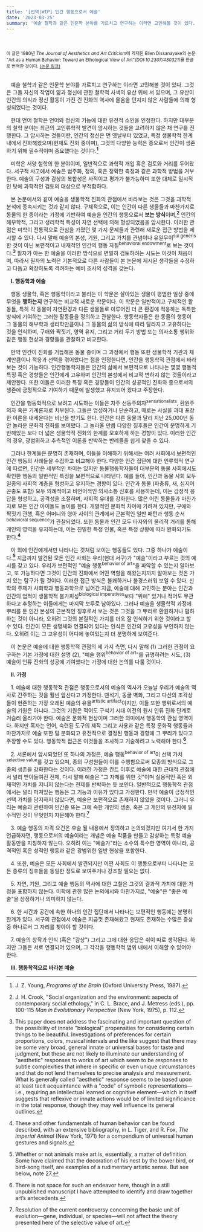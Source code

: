 ```yaml
---
title: '[번역|WIP] 인간 행동으로서 예술'
date: '2023-03-25'
summary: '예술 철학과 같은 인문학 분야를 가르치고 연구하는 이라면 고민해볼 것이 있다. 그것은 그들 자신의 작업이 앎과 정신에 관한 철학적 사색의 유산 위에 서 있으며...'
---
```

<br>
<br>

<div style="text-align: left">

<div><small>이 글은 1980년 <i>The Journal of Aesthetics and Art Criticism</i>에 게재된 Ellen Dissanayake의 논문 "Art as a Human Behavior: Toward an Ethological View of Art"<i>(DOI:10.2307/430321)</i>를 한글로 번역한 것이다. <a href="https://doi.org/10.2307/430321">(논문 링크)</a></small></div> 


<br>



&nbsp;&nbsp;&nbsp;예술 철학과 같은 인문학 분야를 가르치고 연구하는 이라면 고민해볼 것이 있다. 그것은 그들 자신의 작업이 앎과 정신에 관한 철학적 사색의 유산 위에 서 있으며, 그 유산이 인간의 의식과 정신 활동이 가진 긴 진화의 역사에 물음을 던지지 않은 사람들에 의해 형성되었다는 것이다.

&nbsp;&nbsp;&nbsp;현대 언어 철학은 언어와 정신의 기능에 대한 유전적 소인을 인정한다. 하지만 대부분의 철학 분야는 최근의 고인류학적 발견이 암시하는 것들을 고려하지 않은 채 연구를 진행한다. 그 암시하는 것들이란, 인간의 정신은 먼 옛날부터 있었고, 특정 생물학적 한계 내에서 진화해왔으며(현재도 진화 중이며), 그것의 다양한 능력은 종으로서 인간이 생존하기 위해 필수적이며 중요했다는 것이다.**[^1]**

&nbsp;&nbsp;&nbsp;미학은 서양 철학의 한 분야이며, 일반적으로 과학적 개입 혹은 검토와 거리를 두어왔다. 서구적 사고에서 예술은 범주화, 정의, 혹은 정확한 측정과 같은 과학적 방법을 거부한다. 예술의 구성과 감상의 복합성은 사적이고 평가가 불가능하며 또한 대체로 일시적인 탓에 과학적인 검토의 대상으로 부적합하다. 

&nbsp;&nbsp;&nbsp;본 논문에서와 같이 예술을 생물학적 진화의 관점에서 바라보는 것은 그것을 과학적 분석에 종속시키는 것과 같지 않다. 구체적으로, 이는 인간이 다른 생물들과 마찬가지로 동물의 한 종이라는 가정에 기반하여 예술을 인간의 행동으로서 **보는 방식**이며,**[^2]** 인간의 해부학적, 그리고 생리학적 특성이 자연 선택에 의해 형성되었음을 암시한다. 이러한 관점은 미학이 전통적으로 관심을 가졌던 몇 가지 문제들과 관련해 새로운 접근 방법을 제시할 수 있다. 다시 말해 예술의 본성, 기원, 그리고 가치를 관념이나 유일무이<sup>sui generis</sup>한 것이 아닌 보편적이고 내재적인 인간의 행동 자질<sup>behavioral endowment</sup>로  보는 것이다.**[^3]** 필자가 아는 한 예술을 이러한 방식으로 면밀히 검토하려는 시도는 이것이 처음이며, 따라서 필자의 노력은 기본적으로 다른 사람들이 본 논문에 제시된 생각들을 수정하고 다듬고 확장하도록 격려하는 예비 조사의 성격을 갖는다.

&nbsp;&nbsp;&nbsp;**I. 행동학과 예술**

&nbsp;&nbsp;&nbsp;행동 생물학, 혹은 행동학이라고 불리는 이 학문은 살아있는 생물이 평범한 일상 중에 무엇을 **행하는지** 연구하는 비교적 새로운 학문이다. 이 학문은 일반적이고 구체적인 활동들, 특히 각 동물이 자연환경과 다른 생물들로 이루어진 더 큰 환경에 적응하는 독특한 방식에 기여하는 그러한 활동들을 정의하고 관찰한다. 행동학자들은 한 동물의 행동이 그 동물의 해부학과 생리학만큼이나 그 동물의 삶의 방식에 따라 달라지고 고유하다는 것을 인식하며, 구애와 짝짓기, 영역 유지, 그리고 거리 두기 방법 또는 의사소통 행위와 같은 행동 현상과 경향들을 관찰하고 비교한다.

&nbsp;&nbsp;&nbsp;만약 인간이 진화를 거듭해온 동물 종이며 그 과정에서 행동 또한 생물학적 기관과 체계만큼이나 적응과 선택을 겪어왔다는 점을 인정한다면, 인간을 행동학적 관점에서 바라보는 것이 가능하다. 인간행동학자들은 인간의 삶에서 보편적으로 나타나는 몇몇 행동적 특징 혹은 경향들은 인간에게 고유하며 인간의 본성에서 비교적 변하지 않는 것들이라고 제안한다. 또한 이들은 이러한 특징 혹은 경향들이 인간의 성공적인 진화와 종으로서의 생존에 긍정적으로 기여하기 때문에 발생했고 유지되어 왔다고 주장한다.

&nbsp;&nbsp;&nbsp;인간을 행동학적으로 보려고 시도하는 이들은 자주 선동주의자<sup>sensationalists</sup>, 환원주의자 혹은 기계론자로 치부된다. 그들은 엉성하거나 단순하고, 때로는 사실을 과대 포장한 이론을 내세운다는 비난을  받기도 한다. 인간은 다른 동물과 달리 지난 25,000년 동안 놀라운 문화적 진화를 보여왔다. 그 놀라울 만큼 다양한 징후들은 인간이 분명하게 기반해있는 보다 더 넓은 생물학적 진화의 한계를 모호하게 하는 경향이 있다. 이러한 인간의 경우, 광범위하고 추측적인 이론을 반박하는 반례들을 쉽게 찾을 수 있다.

&nbsp;&nbsp;&nbsp;그러나 한계들은 분명히 존재하며, 이들을 이해하기 위해서는 여러 사회에서 보편적인 인간 행동의 사례들을 수집하고 비교해야 한다. 다양한 인간 집단에 대한 인류학적 연구에 따르면, 인간은 세부적인 차이는 있지만 동물행동학자들이 대부분의 동물 사회에서도 확인한 행동의 일반적인 특징을 보편적으로 나타낸다. 예를 들어, 인간과 동물 사회 모두 일종의 사회적 계층을 형성하고 유지하는 경향이 있다. 인간과 동물 (파충류, 새, 심지어 곤충도 포함) 모두 의례적이고 비언어적인 의사소통 신호를 사용하는데, 이는 감정적 응답을 형성하고, 공격성을 조절하며, 사회적 유대를 강화한다. 많은 어린 동물들과 마찬가지로 모든 인간 아이들도 놀이를 한다. 개별적인 문화적 차이에 가려져 있지만, 구애와 짝짓기 관행, 혹은 어머니와 영아 사이의 관계에서 근본적인 일반 패턴과 행동 순서<sup>behavioral sequence</sup>가 관찰되었다. 또한 동물과 인간 모두 타자와의 물리적 거리를 통해 개인의 영역을 유지하는데, 이는 친밀한 특정 인물, 혹은 특정 상황에 따라 완화되기도 한다.**[^4]**

&nbsp;&nbsp;&nbsp;이 외에 인간에게서만 나타나는 것처럼 보이는 행동들도 있다. 그중 하나가 예술이다.**[^5]** 지금까지 발견된 모든 인간 사회는 우리(현대 서구)가 "예술"이라고 부르는 것의 예시를 갖고 있다. 우리가 보편적인 "예술 행동<sup>behavior of art</sup>"을 파악할 수 있는지 알아보고, 또 가능하다면 그것이 인간의 진화에서 어떤 역할을 해왔는지까지 알아보는 것은 가치 있는 탐구가 될 것이다. 이러한 접근 방식은 불쾌하거나 불경스러워 보일 수 있다. 신학의 주제가 사회학과 행동과학으로 넘어간 지금, 예술에 대해 고민하는 분야는 인간과 인간의 업적이 생물학적 불가피성<sup>biological imperatives</sup>보다 "위에" 있거나 적어도 무관하다고 추정하는 이들에게는 마지막 보루로 남아있다. 그러나 예술을 생물학적 과정에 뿌리를 둔 인간 본성의 근본적인 징후로서 보는 것은 그것을 그 뿌리로 환원하거나 폄하하는 것이 아니라, 오히려 그것의 본질적인 가치를 더욱 잘 인식하기 위한 것이라고 할 수 있다. 인간이 모든 생명체와 연결되어 있다는 인식은 인간의 고유성을 부인하지 않는다. 오히려 이는 그 고유성이 어디에 놓여있는지 더 분명하게 보여준다.

&nbsp;&nbsp;&nbsp;이 논문은 예술에 대한 행동학적 관점의 세 가지 측면, 다시 말해 (1) 그러한 관점이 요구하는 기본 가정에 대한 설명 (2), "예술 행위<sup>behavior of art</sup>"를 규명하려는 시도, (3) 예술이 인류 진화의 성공에 기여했다는 가정에 대한 논의를 다룰 것이다.

&nbsp;&nbsp;&nbsp;**II. 가정**

&nbsp;&nbsp;&nbsp;1. 예술에 대한 행동학적 관점은 행동으로서의 예술의 역사가 오늘날 우리가 예술의 역사로 간주하는 것을 훨씬 앞선다고 가정한다. 뗀석기, 동굴 벽화, 그리고 다산의 조각상들이 현존하는 가장 오래된 예술의 유물<sup>artistic artifact</sup>이지만, 이들 또한 행위로서의 예술의 기원은 아니다. 그것의 기원은 적어도 구석기 시대 이전의 원시 인류 진화 단계로 거슬러 올라가야 한다. 예술은 문화적 현상이며 그러한 의미에서 행동학의 관심 영역이다. 하지만 혹자는 언어, 숙련된 도구의 제작 그리고 사용과 같은 특정 문화적 행동들과 마찬가지로 예술 또한 덜 분화되고 유전적으로 결정된 행동과 경향에 그 뿌리가 있다고 주장할 수도 있다. 행동학적 접근은 이것들을 조사하고 기술하려고 노력해야 한다.**[^6]**

&nbsp;&nbsp;&nbsp;2. 서론에서 암시되었던 또 하나의 가정은, 예술 행동<sup>behavior of art</sup>이 선택 가치<sup>selective value</sup>를 갖고 있으며, 종의 구성원들이 이를 수행함으로써 모종의 방식으로 그 종의 생존을 강화한다는 것이다. 이러한 가정은 칸트 이후로  예술에 대한 근대적 관점에서 널리 받아들여진 전제, 다시 말해 예술은 "그 자체를 위한 것"이며 실용적인 혹은 외재적인 가치를 지니지 않는다는 전제를 반박하는 듯 보인다. 일반적으로 행동학적 관점에서는 널리 퍼져있는 행동은 그 기능과 이유가 있다고 가정한다. 만약 예술이 긍정적인 선택 가치를 담지하지 않았다면, 예술은 보편적으로 존재하지 않았을 것이다. 그러니 우리는 예술과 관련하여 인간종 또는 그에 속한 개인의 생존, 혹은 그 개인의 유전자에 필수적인 것이 무엇인지 자문해야 한다.**[^7]**

&nbsp;&nbsp;&nbsp;3. 예술 행동의 자격 요건은 후술 될 내용에서 정의하고 논의되겠지만 여기서 한 가지 언급하자면, 행동으로서의 예술이라는 개념은 예술 작품을 만들고 감상하는 특정 예술 활동만을 지칭하지 않는다. 오히려 이는 "예술가"라는 소수의 특수한 영역이 아니라, 공격적인 혹은 성적인 행동과 같은 광범위한 일반 현상을 포함한다.

&nbsp;&nbsp;&nbsp;4. 또한, 예술은 모든 사회에서 발견되지만 어떤 사회도 이 행동으로부터 나타나는 모든 종류의 징후들을 동일한 정도로 보여주거나 강조할 필요는 없다.

&nbsp;&nbsp;&nbsp;5. 자연, 기원, 그리고 예술 행동의 역사에 대한 고찰은 그것의 결과적 가치에 대한 가정을 포함하지 않는다. 미학에 관한 많은 논의에서와 마찬가지로, "예술"은 "좋은 예술"을 상정하거나 의미하지 않는다.

&nbsp;&nbsp;&nbsp;6. 한 시간과 공간에 속한 하나의 인간 집단에서 나타나는 보편적인 행동에는 분명히 한계가 있다. 서구의 관점에서 예술은 지금껏 존재해왔고 현재도 존재하는 수많은 증상 중 하나로서 그 자리를 찾아야 할 것이다.

&nbsp;&nbsp;&nbsp;7. 예술의 창작과 인식 (혹은 "감상") 그리고 그에 대한 응답은 쉬이 따로 생각된다. 하지만 그들은 서로 연결되어 있으며, 그 각각을 행동학적 범위 내에서 이해할 수 있어야 한다.

&nbsp;&nbsp;&nbsp;**III. 행동학적으로 바라본 예술**

</div>


[^1]: J. Z. Young, *Programs of the Brain* (Oxford University Press, 1987).
[^2]: J. H. Crook, "Social organization and the environment: aspects of contemporary social ethology," in C. L. Brace, and J. Metress (eds.), pp. 100-115 *Man in Evolutionary Perspective* (New York, 1975), p. 112.
[^3]: This paper does not address the fascinating and important question of the possibility of innate "biological" propensities for considering certain things to be beautiful. Investigations of preferences for certain proportions, colors, musical intervals and the like suggest that there may be some very broad, general innate or universal bases for taste and judgment, but these are not likely to illuminate our understanding of "aesthetic" responses to works of art which seem to be responses to subtle complexities that inhere in specific or even unique circumstances and that do not lend themselves to precise analysis and measurement. What is generally called "aesthetic" response seems to be based upon at least tacit acquaintance with a "code" of symbolic representations—i.e., requiring an intellectual learned or  cognitive element—which in itself suggests that reflexive or innate actions would be of limited significance in the total response, though they may well influence its general outlines.
[^4]: These and other fundamentals of human behavior can be found described, with an extensive bibliography, in L. Tiger, and R. Fox, *The imperial Animal* (New York, 1971) for a compendium of universal human gestures and signals.
[^5]: Whether or not animals make art is, essentially, a matter of definition. Some have claimed that the decoration of his nest by the bower bird, or bird-song itself, are examples of a rudimentary artistic sense. But see below, note 27.
[^6]: There is not space for such an endeavor here, though in a still unpublished manuscript I have attempted to identify and draw together art’s antecedents.
[^7]: Resolution of the current controversy concerning the basic unit of evolution—gene, individual, or species—will not affect the theory presented here of the selective value of art.